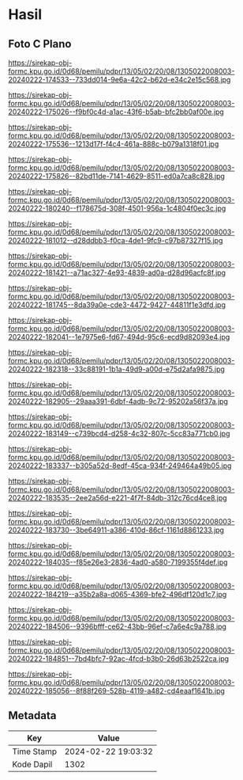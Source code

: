 # Hasil

## Foto C Plano

https://sirekap-obj-formc.kpu.go.id/0d68/pemilu/pdpr/13/05/02/20/08/1305022008003-20240222-174533--733dd014-9e6a-42c2-b62d-e34c2e15c568.jpg

https://sirekap-obj-formc.kpu.go.id/0d68/pemilu/pdpr/13/05/02/20/08/1305022008003-20240222-175026--f9bf0c4d-a1ac-43f6-b5ab-bfc2bb0af00e.jpg

https://sirekap-obj-formc.kpu.go.id/0d68/pemilu/pdpr/13/05/02/20/08/1305022008003-20240222-175536--1213d17f-f4c4-461a-888c-b079a1318f01.jpg

https://sirekap-obj-formc.kpu.go.id/0d68/pemilu/pdpr/13/05/02/20/08/1305022008003-20240222-175826--82bd11de-7141-4629-8511-ed0a7ca8c828.jpg

https://sirekap-obj-formc.kpu.go.id/0d68/pemilu/pdpr/13/05/02/20/08/1305022008003-20240222-180240--f178675d-308f-4501-956a-1c4804f0ec3c.jpg

https://sirekap-obj-formc.kpu.go.id/0d68/pemilu/pdpr/13/05/02/20/08/1305022008003-20240222-181012--d28ddbb3-f0ca-4de1-9fc9-c97b87327f15.jpg

https://sirekap-obj-formc.kpu.go.id/0d68/pemilu/pdpr/13/05/02/20/08/1305022008003-20240222-181421--a71ac327-4e93-4839-ad0a-d28d96acfc8f.jpg

https://sirekap-obj-formc.kpu.go.id/0d68/pemilu/pdpr/13/05/02/20/08/1305022008003-20240222-181745--8da39a0e-cde3-4472-9427-44811f1e3dfd.jpg

https://sirekap-obj-formc.kpu.go.id/0d68/pemilu/pdpr/13/05/02/20/08/1305022008003-20240222-182041--1e7975e6-fd67-494d-95c6-ecd9d82093e4.jpg

https://sirekap-obj-formc.kpu.go.id/0d68/pemilu/pdpr/13/05/02/20/08/1305022008003-20240222-182318--33c88191-1b1a-49d9-a00d-e75d2afa9875.jpg

https://sirekap-obj-formc.kpu.go.id/0d68/pemilu/pdpr/13/05/02/20/08/1305022008003-20240222-182905--29aaa391-6dbf-4adb-9c72-95202a56f37a.jpg

https://sirekap-obj-formc.kpu.go.id/0d68/pemilu/pdpr/13/05/02/20/08/1305022008003-20240222-183149--c739bcd4-d258-4c32-807c-5cc83a771cb0.jpg

https://sirekap-obj-formc.kpu.go.id/0d68/pemilu/pdpr/13/05/02/20/08/1305022008003-20240222-183337--b305a52d-8edf-45ca-934f-249464a49b05.jpg

https://sirekap-obj-formc.kpu.go.id/0d68/pemilu/pdpr/13/05/02/20/08/1305022008003-20240222-183535--2ee2a56d-e221-4f7f-84db-312c76cd4ce8.jpg

https://sirekap-obj-formc.kpu.go.id/0d68/pemilu/pdpr/13/05/02/20/08/1305022008003-20240222-183730--3be64911-a386-410d-86cf-1161d8861233.jpg

https://sirekap-obj-formc.kpu.go.id/0d68/pemilu/pdpr/13/05/02/20/08/1305022008003-20240222-184035--f85e26e3-2836-4ad0-a580-7199355f4def.jpg

https://sirekap-obj-formc.kpu.go.id/0d68/pemilu/pdpr/13/05/02/20/08/1305022008003-20240222-184219--a35b2a8a-d065-4369-bfe2-496df120d1c7.jpg

https://sirekap-obj-formc.kpu.go.id/0d68/pemilu/pdpr/13/05/02/20/08/1305022008003-20240222-184506--9396bfff-ce62-43bb-96ef-c7a6e4c9a788.jpg

https://sirekap-obj-formc.kpu.go.id/0d68/pemilu/pdpr/13/05/02/20/08/1305022008003-20240222-184851--7bd4bfc7-92ac-4fcd-b3b0-26d63b2522ca.jpg

https://sirekap-obj-formc.kpu.go.id/0d68/pemilu/pdpr/13/05/02/20/08/1305022008003-20240222-185056--8f88f269-528b-4119-a482-cd4eaaf1641b.jpg


## Metadata

| Key        | Value               |
| ---------- | ------------------- |
| Time Stamp | 2024-02-22 19:03:32 |
| Kode Dapil | 1302                |



